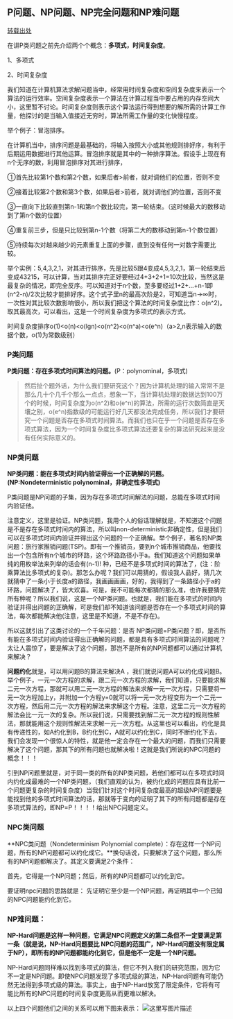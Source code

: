 ## P问题、NP问题、NP完全问题和NP难问题

[转载出处]( https://blog.csdn.net/qq_21768483/article/details/80430590)

在讲P类问题之前先介绍两个个概念：**多项式，时间复杂度**。

1、多项式

2、时间复杂度

我们知道在计算机算法求解问题当中，经常用时间复杂度和空间复杂度来表示一个算法的运行效率。空间复杂度表示一个算法在计算过程当中要占用的内存空间大小，这里暂不讨论。时间复杂度则表示这个算法运行得到想要的解所需的计算工作量，他探讨的是当输入值接近无穷时，算法所需工作量的变化快慢程度。

举个例子：冒泡排序。

在计算机当中，排序问题是最基础的，将输入按照大小或其他规则排好序，有利于后期运用数据进行其他运算。冒泡排序就是其中的一种排序算法。假设手上现在有n个无序的数，利用冒泡排序对其进行排序，

①首先比较第1个数和第2个数，如果后者>前者，就对调他们的位置，否则不变

②接着比较第2个数和第3个数，如果后者>前者，就对调他们的位置，否则不变

③一直向下比较直到第n-1和第n个数比较完，第一轮结束。（这时候最大的数移动到了第n个数的位置）

④重复前三步，但是只比较到第n-1个数（将第二大的数移动到第n-1个数位置）

⑤持续每次对越来越少的元素重复上面的步骤，直到没有任何一对数字需要比较。

举个实例：5,4,3,2,1，对其进行排序，先是比较5跟4变成4,5,3,2,1，第一轮结束后变成43215，可以计算，当对其排序完正好要经过4+3+2+1=10次比较，当然这是最复杂的情况，即完全反序。可以知道对于n个数，至多要经过1+2+...+n-1即(n^2-n)/2次比较才能排好序。这个式子里n的最高次阶是2，可知道当n→∞时，一次性对其比较次数影响很小，所以我们把这个算法的时间复杂度比作：o(n^2)。取其最高次，可以看出，这是一个时间复杂度为多项式的表示方式。

时间复杂度排序o(1)<o(n)<o(lgn)<o(n^2)<o(n^a)<o(e^n)（a>2,n表示输入的数据个数，o(1)为常数级别）

### P类问题

**P类问题：存在多项式时间算法的问题。**(P：polynominal，多项式)

> 然后扯个题外话，为什么我们要研究这个？因为计算机处理的输入常常不是那么几十个几千个那么一点点，想象一下，当计算机处理的数据达到100万个的时候，时间复杂度为o(n^2)和o(e^n)的算法，所需的运行次数简直是天壤之别，o(e^n)指数级的可能运行好几天都没法完成任务，所以我们才要研究一个问题是否存在多项式时间算法。而我们也只在乎一个问题是否存在多项式算法，因为一个时间复杂度比多项式算法还要复杂的算法研究起来是没有任何实际意义的。

### NP类问题

**NP类问题：能在多项式时间内验证得出一个正确解的问题。(NP:Nondeterministic polynominal，非确定性多项式)**

P类问题是NP问题的子集，因为存在多项式时间解法的问题，总能在多项式时间内验证他。

注意定义，这里是验证。NP类问题，我用个人的俗话理解就是，不知道这个问题是不是存在多项式时间内的算法，所以叫non-deterministic非确定性，但是我们可以在多项式时间内验证并得出这个问题的一个正确解。举个例子，著名的NP类问题：旅行家推销问题(TSP)。即有一个推销员，要到n个城市推销商品，他要找出一个包含所有n个城市的环路，这个环路路径小于a。我们知道这个问题如果单纯的用枚举法来列举的话会有(n-1)! 种，已经不是多项式时间的算法了，(注：阶乘算法比多项式的复杂)。那怎么办呢？我们可以用猜的，假设我人品好，猜几次就猜中了一条小于长度a的路径，我画画画画，好的，我得到了一条路径小于a的环路，问题解决了，皆大欢喜。可是，我不可能每次都猜的那么准，也许我要猜完所有种呢？所以我们说，这是一个NP类问题。也就是，我们能在多项式的时间内验证并得出问题的正确解，可是我们却不知道该问题是否存在一个多项式时间的算法，每次都能解决他(注意，这里是不知道，不是不存在)。

所以这就引出了这类讨论的一个千年问题：是否 NP类问题=P类问题？即，是否所有能在多项式时间内验证得出正确解的问题，都是具有多项式时间算法的问题呢？太让人震惊了，要是解决了这个问题，那岂不是所有的NP问题都可以通过计算机来解决？

**问题约化**就是，可以用问题B的算法来解决A ，我们就说问题A可以约化成问题B。举个例子，一元一次方程的求解，跟二元一次方程的求解，我们知道，只要能求解二元一次方程，那就可以用二元一次方程的解法来求解一元一次方程，只需要将一元一次方程加上y，并附加一个方程y=0就可以将一元一次方程变形为一个二元一次方程，然后用二元一次方程的解法来求解这个方程。注意，这里二元一次方程的解法会比一元一次的复杂。所以我们说，只需要找到解二元一次方程的规则性解法，那就能用这个规则性解法来求解一元一次方程。从这里也可以看出，约化是具有传递性的，如A约化到B，B约化到C，A就可以约化到C，同时不断约化下去，我们会发现一个很惊人的特性，就是他一定会存在一个最大的问题，而我们只需要解决了这个问题，那其下的所有问题也就解决啦！这就是我们所说的NPC问题的概念！！！

引到NP问题里就是，对于同一类的所有的NP类问题，若他们都可以在多项式时间内约化成最难的一个NP类问题，（我们直观的认为，被约化成的问题应具有比前一个问题更复杂的时间复杂度）当我们针对这个时间复杂度最高的超级NP问题要是能找到他的多项式时间算法的话，那就等于变向的证明了其下的所有问题都是存在多项式算法的，即NP=P！！！！给出NPC问题定义。

### NPC类问题

**NPC类问题（Nondeterminism Polynomial complete）：存在这样一个NP问题，所有的NP问题都可以约化成它。**换句话说，只要解决了这个问题，那么所有的NP问题都解决了。其定义要满足2个条件： 

首先，它得是一个NP问题；然后，所有的NP问题都可以约化到它。

要证明npc问题的思路就是： 先证明它至少是一个NP问题，再证明其中一个已知的NPC问题能约化到它。

### NP难问题：

**NP-Hard问题是这样一种问题，它满足NPC问题定义的第二条但不一定要满足第一条（就是说，NP-Hard问题要比 NPC问题的范围广，NP-Hard问题没有限定属于NP），即所有的NP问题都能约化到它，但是他不一定是一个NP问题。**

NP-Hard问题同样难以找到多项式的算法，但它不列入我们的研究范围，因为它不一定是NP问题。即使NPC问题发现了多项式级的算法，NP-Hard问题有可能仍然无法得到多项式级的算法。事实上，由于NP-Hard放宽了限定条件，它将有可能比所有的NPC问题的时间复杂度更高从而更难以解决。

 以上四个问题他们之间的关系可以用下图来表示： 
![这里写图片描述](https://img-blog.csdn.net/20150727214918014)
